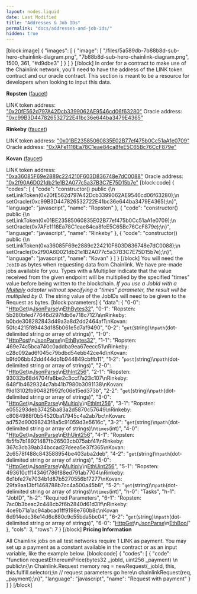 ```yaml
---
layout: nodes.liquid
date: Last Modified
title: "Addresses & Job IDs"
permalink: "docs/addresses-and-job-ids/"
hidden: true
---
```

[block:image]
{
  "images": [
    {
      "image": [
        "/files/5a589db-7b88b8d-sub-hero-chainlink-diagram.png",
        "7b88b8d-sub-hero-chainlink-diagram.png",
        1500,
        361,
        "#d9dbe3"
      ]
    }
  ]
}
[/block]
In order for a contract to make use of the Chainlink network, you'll need to have the address of the LINK token contract and our oracle contract. This section is meant to be a resource for developers when looking to input this data.

**Ropsten** (<a href="https://ropsten.chain.link/" target="_blank" rel="noreferrer, noopener">faucet</a>)

LINK token address: <a href="https://ropsten.etherscan.io/address/0x20fE562d797A42Dcb3399062AE9546cd06f63280" target="_blank" rel="noreferrer, noopener">"0x20fE562d797A42Dcb3399062AE9546cd06f63280"</a>
Oracle address: <a href="https://ropsten.etherscan.io/address/0xc99B3D447826532722E41bc36e644ba3479E4365" target="_blank" rel="noreferrer, noopener">"0xc99B3D447826532722E41bc36e644ba3479E4365"</a>

**Rinkeby** (<a href="https://rinkeby.chain.link/" target="_blank" rel="noreferrer, noopener">faucet</a>)

LINK token address: <a href="https://rinkeby.etherscan.io/address/0x01BE23585060835E02B77ef475b0Cc51aA1e0709" target="_blank" rel="noreferrer, noopener">"0x01BE23585060835E02B77ef475b0Cc51aA1e0709"</a>
Oracle address: <a href="https://rinkeby.etherscan.io/address/0x7AFe1118Ea78C1eae84ca8feE5C65Bc76CcF879e" target="_blank" rel="noreferrer, noopener">"0x7AFe1118Ea78C1eae84ca8feE5C65Bc76CcF879e"</a>

**Kovan** (<a href="https://kovan.chain.link/" target="_blank" rel="noreferrer, noopener">faucet</a>)

LINK token address: <a href="https://kovan.etherscan.io/address/0xa36085F69e2889c224210F603D836748e7dC0088" target="_blank" rel="noreferrer, noopener">"0xa36085F69e2889c224210F603D836748e7dC0088"</a>
Oracle address: <a href="https://kovan.etherscan.io/address/0x2f90A6D021db21e1B2A077c5a37B3C7E75D15b7e" target="_blank" rel="noreferrer, noopener">"0x2f90A6D021db21e1B2A077c5a37B3C7E75D15b7e"</a>
[block:code]
{
  "codes": [
    {
      "code": "constructor() public {\n  setLinkToken(0x20fE562d797A42Dcb3399062AE9546cd06f63280);\n  setOracle(0xc99B3D447826532722E41bc36e644ba3479E4365);\n}",
      "language": "javascript",
      "name": "Ropsten"
    },
    {
      "code": "constructor() public {\n  setLinkToken(0x01BE23585060835E02B77ef475b0Cc51aA1e0709);\n  setOracle(0x7AFe1118Ea78C1eae84ca8feE5C65Bc76CcF879e);\n}",
      "language": "javascript",
      "name": "Rinkeby"
    },
    {
      "code": "constructor() public {\n  setLinkToken(0xa36085F69e2889c224210F603D836748e7dC0088);\n  setOracle(0x2f90A6D021db21e1B2A077c5a37B3C7E75D15b7e);\n}",
      "language": "javascript",
      "name": "Kovan"
    }
  ]
}
[/block]
You will need the `JobID` as bytes when requesting data from Chainlink. We have pre-made jobs available for you. Types with a Multiplier indicate that the value received from the given endpoint will be multiplied by the specified "times" value before being written to the blockchain. *If you use a JobId with a [Multiply](../core-adapters/#multiply) adapter without specifying a "times" parameter, the result will be multiplied by 0.* The string value of the JobIDs will need to be given to the Request as bytes.
[block:parameters]
{
  "data": {
    "0-0": "[HttpGet](../core-adapters/#httpget)\n[JsonParse](../core-adapters/#jsonparse)\n[EthBytes32](../core-adapters/#ethbytes32)",
    "0-1": "Ropsten: 5b280bfed77646d297fdb6e718c7127a\nRinkeby: b0bde308282843d49a3a8d2dd2464af1\nKovan: 50fc4215f89443d185b061e5d7af9490",
    "0-2": "`get`(string)\n`path`(dot-delimited string or array of strings)",
    "1-0": "[HttpPost](../core-adapters/#httppost)\n[JsonParse](../core-adapters/#jsonparse)\n[EthBytes32](../core-adapters/#ethbytes32)",
    "1-1": "Ropsten: 469e74c5bca740c0addba9ea67eecc51\nRinkeby: c28c092ad6f045c79bdbd54ebb42ce4d\nKovan: b9fd06bb42dd444db1b944849cbffb11",
    "1-2": "`post`(string)\n`path`(dot-delimited string or array of strings)",
    "2-0": "[HttpGet](../core-adapters/#httpget)\n[JsonParse](../core-adapters/#jsonparse)\n[EthInt256](../core-adapters/#ethint256)",
    "2-1": "Ropsten: 93032b68d4704fa6be2c3ccf7a23c107\nRinkeby: 648f1b4629324c7ab41b7980b3091138\nKovan: f9d13102fb90482f992fc06e15ed373b",
    "2-2": "`get`(string)\n`path`(dot-delimited string or array of strings)",
    "3-0": "[HttpGet](../core-adapters/#httpget)\n[JsonParse](../core-adapters#jsonparse)\n[Multiply](../core-adapters/#multiply)\n[EthInt256](../core-adapters/#ethint256)",
    "3-1": "Ropsten: e055293deb37425ba83a2d5870c57649\nRinkeby: c8084988f0b54520ba17945c4a2ab7bc\nKovan: ad752d90098243f8a5c91059d3e5616c",
    "3-2": "`get`(string)\n`path`(dot-delimited string or array of strings)\n`times`(int)",
    "4-0": "[HttpGet](../core-adapters/#httpget)\n[JsonParse](../core-adapters/#jsonparse)\n[EthUint256](../core-adapters/#ethuint256)",
    "4-1": "Ropsten: fb5fb7b18921487fb26503cb075abf41\nRinkeby: 367c3cb39ab34bccad27deea5e37f365\nKovan: 2c6578f488c843588954be403aba2deb",
    "4-2": "`get`(string)\n`path`(dot-delimited string or array of strings)",
    "5-0": "[HttpGet](../core-adapters/#httpget)\n[JsonParse](../core-adapters#jsonparse)\n[Multiply](../core-adapters/#multiply)\n[EthUint256](../core-adapters/#ethuint256)",
    "5-1": "Ropsten: 493610cff14346f786f88ed791ab7704\nRinkeby: 6d1bfe27e7034b1d87b5270556b17277\nKovan: 29fa9aa13bf1468788b7cc4a500a45b8",
    "5-2": "`get`(string)\n`path`(dot-delimited string or array of strings)\n`times`(int)",
    "h-0": "Tasks",
    "h-1": "JobID",
    "h-2": "Required Parameters",
    "6-1": "Ropsten: 7ac0b3beac2c448cb2f6b2840d61d31f\nRinkeby: 4ce9b71a1ac94abcad1ff9198e760b8c\nKovan 6d914edc36e14d6c880c9c55bda5bc04",
    "6-2": "`get`(string)\n`path`(dot-delimited string or array of strings)",
    "6-0": "[HttpGet](../core-adapters/#httpget)\n[JsonParse](../core-adapters/#jsonparse)\n[EthBool](../core-adapters/#ethbool)"
  },
  "cols": 3,
  "rows": 7
}
[/block]
**Pricing Information**

All Chainlink jobs on all test networks require 1 LINK as payment. You may set up a payment as a constant available in the contract or as an input variable, like the example below.
[block:code]
{
  "codes": [
    {
      "code": "function requestEthereumPrice(bytes32 _jobId, uint256 _payment) \n  public\n{\n  Chainlink.Request memory req = newRequest(_jobId, this, this.fulfill.selector);\n  // request parameters go here\n  chainlinkRequest(req, _payment);\n}",
      "language": "javascript",
      "name": "Request with payment"
    }
  ]
}
[/block]